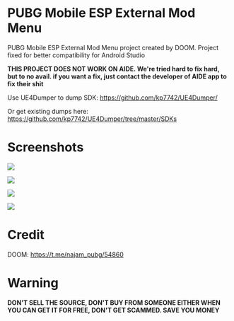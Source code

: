 # PUBG Mobile ESP External Mod Menu
PUBG Mobile ESP External Mod Menu project created by DOOM. Project fixed for better compatibility for Android Studio

**THIS PROJECT DOES NOT WORK ON AIDE. We're tried hard to fix hard, but to no avail. if you want a fix, just contact the developer of AIDE app to fix their shit**

Use UE4Dumper to dump SDK: https://github.com/kp7742/UE4Dumper/

Or get existing dumps here: https://github.com/kp7742/UE4Dumper/tree/master/SDKs

# Screenshots
![](https://i.imgur.com/zahY4VP.png)

![](https://i.imgur.com/IjXC920.png)

![](https://i.imgur.com/Oiaruir.jpg)

![](https://i.imgur.com/fKWK6cT.jpg)

# Credit
DOOM: https://t.me/najam_pubg/54860

# Warning
**DON'T SELL THE SOURCE, DON'T BUY FROM SOMEONE EITHER WHEN YOU CAN GET IT FOR FREE, DON'T GET SCAMMED. SAVE YOU MONEY**